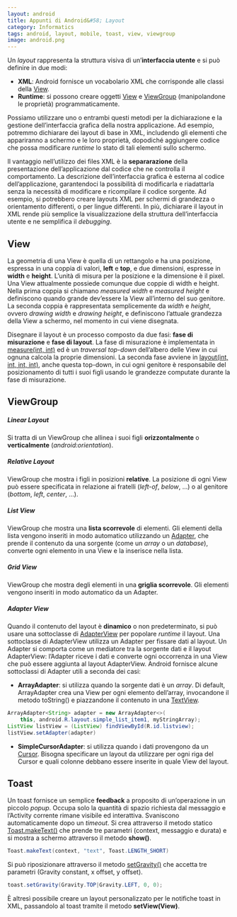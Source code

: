 ```yaml
---
layout: android
title: Appunti di Android&#58; Layout
category: Informatics
tags: android, layout, mobile, toast, view, viewgroup
image: android.png
---
```

Un _layout_ rappresenta la struttura visiva di un’**interfaccia utente** e si può definire in due modi:

* **XML**: Android fornisce un vocabolario XML che corrisponde alle classi della [View](https://developer.android.com/reference/android/view/package-summary.html).
* **Runtime**: si possono creare oggetti [View](https://developer.android.com/reference/android/view/View.html) e [ViewGroup](https://developer.android.com/reference/android/view/ViewGroup.html) (manipolandone le proprietà) programmaticamente.

Possiamo utilizzare uno o entrambi questi metodi per la dichiarazione e la gestione dell’interfaccia grafica della nostra applicazione. Ad esempio, potremmo dichiarare dei layout di base in XML, includendo gli elementi che appariranno a schermo e le loro proprietà, dopodiché aggiungere codice che possa modificare _runtime_ lo stato di tali elementi sullo schermo.

Il vantaggio nell’utilizzo dei files XML è la **separarazione** della presentazione dell’applicazione dal codice che ne controlla il comportamento. La descrizione dell’interfaccia grafica è esterna al codice dell’applicazione, garantendoci la possibilità di modificarla e riadattarla senza la necessità di modificare e ricompilare il codice sorgente. Ad esempio, si potrebbero creare layouts XML per schermi di grandezza o orientamento differenti, o per lingue differenti. In più, dichiarare il
layout in XML rende più semplice la visualizzazione della struttura dell’interfaccia utente e ne semplifica il _debugging_.

## View

La geometria di una View è quella di un rettangolo e ha una posizione, espressa in una coppia di valori, **left** e **top**, e due dimensioni, espresse in **width** e **height**. L’unità di misura per la posizione e la dimensione è il pixel. Una View attualmente possiede comunque due coppie di width e height. Nella prima coppia si chiamano _measured width_ e _measured height_ e definiscono quando grande dev’essere la View all’interno del suo genitore. La seconda coppia è rappresentata
semplicemente da _width_ e _height_, ovvero _drawing width_ e _drawing height_, e definiscono l’attuale grandezza della View a schermo, nel momento in cui viene disegnata.

Disegnare il layout è un processo composto da due fasi: **fase di misurazione** e **fase di layout**. La fase di misurazione è implementata in [measure(int, int)](https://developer.android.com/reference/android/view/View.html#measure%28int,%20int%29) ed è un _traversal top-down_ dell’albero delle View in cui ognuna calcola la proprie dimensioni. La seconda fase avviene in [layout(int, int, int,
int)](https://developer.android.com/reference/android/view/View.html#layout%28int,%20int,%20int,%20int%29), anche questa top-down, in cui ogni genitore è responsabile del posizionamento di tutti i suoi figli usando le grandezze computate durante la fase di misurazione.

## ViewGroup

##### Linear Layout

Si tratta di un ViewGroup che allinea i suoi figli **orizzontalmente** o **verticalmente** (_android:orientation_).

##### Relative Layout

ViewGroup che mostra i figli in posizioni **relative**. La posizione di ogni View può essere specificata in relazione ai fratelli (_left-of_, _below_, …) o al genitore (_bottom_, _left_, _center_, …).

##### List View

ViewGroup che mostra una **lista scorrevole** di elementi. Gli elementi della lista vengono inseriti in modo automatico utilizzando un [Adapter](https://developer.android.com/reference/android/widget/Adapter.html), che prende il contenuto da una sorgente (come un _array_ o un _database_), converte ogni elemento in una View e la inserisce nella lista.

##### Grid View

ViewGroup che mostra degli elementi in una **griglia scorrevole**. Gli elementi vengono inseriti in modo automatico da un Adapter.

##### Adapter View

Quando il contenuto del layout è **dinamico** o non predeterminato, si può usare una sottoclasse di [AdapterView](https://developer.android.com/reference/android/widget/AdapterView.html) per popolare _runtime_ il layout. Una sottoclasse di AdapterView utilizza un Adapter per fissare dati al layout. Un Adapter si comporta come un mediatore tra la sorgente dati e il layout AdapterView: l’Adapter riceve i dati e converte ogni occorrenza in una View che può essere aggiunta al layout
AdapterView. Android fornisce alcune sottoclassi di Adapter utili a seconda dei casi:

* **ArrayAdapter**: si utilizza quando la sorgente dati è un _array_. Di default, ArrayAdapter crea una View per ogni elemento dell’array, invocandone il metodo toString() e piazzandone il contenuto in una [TextView](https://developer.android.com/reference/android/widget/TextView.html).

```java
ArrayAdapter<String> adapter = new ArrayAdapter<>(
    this, android.R.layout.simple_list_item1, myStringArray);
ListView listView = (ListView) findViewById(R.id.listview);
listView.setAdapter(adapter)
```
* **SimpleCursorAdapter**: si utilizza quando i dati provengono da un [Cursor](https://developer.android.com/reference/android/database/Cursor.html). Bisogna specificare un layout da utilizzare per ogni riga del Cursor e quali colonne debbano essere inserite in quale View del layout.

## Toast

Un toast fornisce un semplice **feedback** a proposito di un’operazione in un piccolo _popup_. Occupa solo la quantità di spazio richiesta dal messaggio e l’Activity corrente rimane visibile ed interattiva. Svaniscono automaticamente dopo un _timeout_. Si crea attraverso il metodo statico [Toast.makeText()](https://developer.android.com/reference/android/widget/Toast.html#makeText%28android.content.Context,%20int,%20int%29) che prende tre parametri (context, messaggio e durata) e si mostra a
schermo attraverso il metodo **show()**.

```java
Toast.makeText(context, "text", Toast.LENGTH_SHORT)
```

Si può riposizionare attraverso il metodo [setGravity()](https://developer.android.com/reference/android/widget/Toast.html#setGravity%28int,%20int,%20int%29) che accetta tre parametri (Gravity constant, x offset, y offset).

```java
toast.setGravity(Gravity.TOP|Gravity.LEFT, 0, 0);
```

È altresì possibile creare un layout personalizzato per le notifiche toast in XML, passandolo al toast tramite il metodo **setView(View)**.
